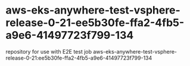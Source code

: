 # aws-eks-anywhere-test-vsphere-release-0-21-ee5b30fe-ffa2-4fb5-a9e6-41497723f799-134
repository for use with E2E test job aws-eks-anywhere-test-vsphere-release-0-21:ee5b30fe-ffa2-4fb5-a9e6-41497723f799-134
